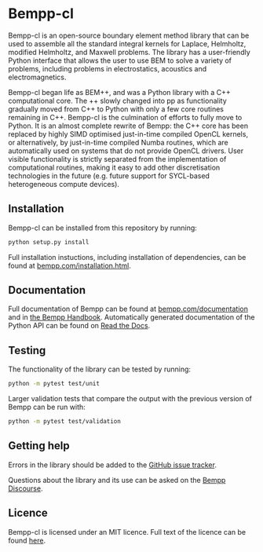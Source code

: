 # Bempp-cl
Bempp-cl is an open-source boundary element method library that can be used to assemble all the standard integral kernels for
Laplace, Helmholtz, modified Helmholtz, and Maxwell problems. The library has a user-friendly Python interface that allows the
user to use BEM to solve a variety of problems, including problems in electrostatics, acoustics and electromagnetics.

Bempp-cl began life as BEM++, and was a Python library with a C++ computational core. The ++ slowly changed into pp as
functionality gradually moved from C++ to Python with only a few core routines remaining in C++. Bempp-cl is the culmination
of efforts to fully move to Python. It is an almost complete rewrite of Bempp: the C++ core has been replaced by highly SIMD
optimised just-in-time compiled OpenCL kernels, or alternatively, by just-in-time compiled Numba routines, which are
automatically used on systems that do not provide OpenCL drivers. User visible functionality is strictly separated from the
implementation of computational routines, making it easy to add other discretisation technologies in the future (e.g. future
support for SYCL-based heterogeneous compute devices).

## Installation
Bempp-cl can be installed from this repository by running:
```bash
python setup.py install
```

Full installation instuctions, including installation of dependencies, can be found at
[bempp.com/installation.html](https://bempp.com/installation.html).

## Documentation
Full documentation of Bempp can be found at [bempp.com/documentation](https://bempp.com/documentation/index.html)
and in [the Bempp Handbook](https://bempp.com/handbook). Automatically generated documentation of the Python API
can be found on [Read the Docs](https://bempp-cl.readthedocs.io/en/latest/).

## Testing
The functionality of the library can be tested by running:
```bash
python -m pytest test/unit
```
Larger validation tests that compare the output with the previous version of Bempp can be run with:
```bash
python -m pytest test/validation
```

## Getting help
Errors in the library should be added to the [GitHub issue tracker](https://github.com/bempp/bempp-cl/issues).

Questions about the library and its use can be asked on the [Bempp Discourse](https://bempp.discourse.group).

## Licence
Bempp-cl is licensed under an MIT licence. Full text of the licence can be found [here](LICENSE.md).
